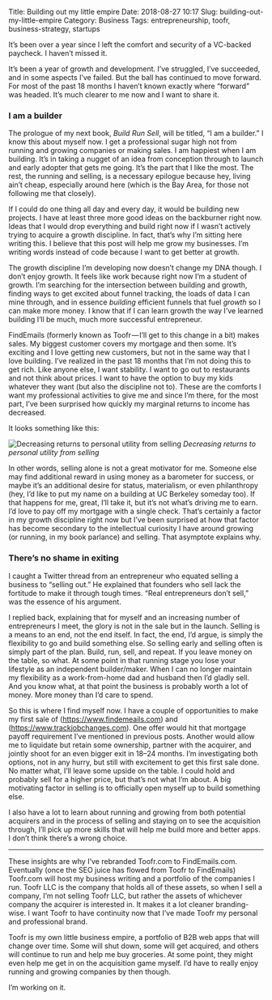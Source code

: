 Title: Building out my little empire
Date: 2018-08-27 10:17
Slug: building-out-my-little-empire
Category: Business
Tags: entrepreneurship, toofr, business-strategy, startups

It’s been over a year since I left the comfort and security of a VC-backed paycheck. I haven’t missed it.

It’s been a year of growth and development. I’ve struggled, I’ve succeeded, and in some aspects I’ve failed. But the ball has continued to move forward. For most of the past 18 months I haven’t known exactly where “forward” was headed. It’s much clearer to me now and I want to share it.

### I am a builder

The prologue of my next book, *Build Run Sell*, will be titled, “I am a builder.” I know this about myself now. I get a professional sugar high not from running and growing companies or making sales. I am happiest when I am building. It’s in taking a nugget of an idea from conception through to launch and early adopter that gets me going. It’s the part that I like the most. The rest, the running and selling, is a necessary epilogue because hey, living ain’t cheap, especially around here (which is the Bay Area, for those not following me that closely).

If I could do one thing all day and every day, it would be building new projects. I have at least three more good ideas on the backburner right now. Ideas that I would drop everything and build right now if I wasn’t actively trying to acquire a growth discipline. In fact, that’s why I’m sitting here writing this. I believe that this post will help me grow my businesses. I’m writing words instead of code because I want to get better at growth.

The growth discipline I’m developing now doesn’t change my DNA though. I don’t enjoy growth. It feels like work because right now I’m a student of growth. I’m searching for the intersection between building and growth, finding ways to get excited about funnel tracking, the loads of data I can mine through, and in essence *building* efficient funnels that fuel *growth* so I can make more money. I know that if I can learn growth the way I’ve learned building I’ll be much, much more successful entrepreneur.

FindEmails (formerly known as Toofr — I’ll get to this change in a bit) makes sales. My biggest customer covers my mortgage and then some. It’s exciting and I love getting new customers, but not in the same way that I love building. I’ve realized in the past 18 months that I’m not doing this to get rich. Like anyone else, I want stability. I want to go out to restaurants and not think about prices. I want to have the option to buy my kids whatever they want (but also the discipline not to). These are the comforts I want my professional activities to give me and since I’m there, for the most part, I’ve been surprised how quickly my marginal returns to income has decreased.

It looks something like this:

![Decreasing returns to personal utility from selling]({static}/images/2018/08/a0a9c-1opili_xb9_frbxvmqwyajq.png)
*Decreasing returns to personal utility from selling*

In other words, selling alone is not a great motivator for me. Someone else may find additional reward in using money as a barometer for success, or maybe it’s an additional desire for status, materialism, or even philanthropy (hey, I’d like to put my name on a building at UC Berkeley someday too). If that happens for me, great, I’ll take it, but it’s not what’s driving me to earn. I’d love to pay off my mortgage with a single check. That’s certainly a factor in my growth discipline right now but I’ve been surprised at how that factor has become secondary to the intellectual curiosity I have around growing (or running, in my book parlance) and selling. That asymptote explains why.

### There’s no shame in exiting

I caught a Twitter thread from an entrepreneur who equated selling a business to “selling out.” He explained that founders who sell lack the fortitude to make it through tough times. “Real entrepreneurs don’t sell,” was the essence of his argument.

I replied back, explaining that for myself and an increasing number of entrepreneurs I meet, the glory is not in the sale but in the launch. Selling is a means to an end, not the end itself. In fact, the end, I’d argue, is simply the flexibility to go and build something else. So selling early and selling often is simply part of the plan. Build, run, sell, and repeat. If you leave money on the table, so what. At some point in that running stage you lose your lifestyle as an independent builder/maker. When I can no longer maintain my flexibility as a work-from-home dad and husband then I’d gladly sell. And you know what, at that point the business is probably worth a lot of money. More money than I’d care to spend.

So this is where I find myself now. I have a couple of opportunities to make my first sale of (https://www.findemeails.com) and (https://www.trackjobchanges.com). One offer would hit that mortgage payoff requirement I’ve mentioned in previous posts. Another would allow me to liquidate but retain some ownership, partner with the acquirer, and jointly shoot for an even bigger exit in 18–24 months. I’m investigating both options, not in any hurry, but still with excitement to get this first sale done. No matter what, I’ll leave some upside on the table. I could hold and probably sell for a higher price, but that’s not what I’m about. A big motivating factor in selling is to officially open myself up to build something else.

I also have a lot to learn about running and growing from both potential acquirers and in the process of selling and staying on to see the acquisition through, I’ll pick up more skills that will help me build more and better apps. I don’t think there’s a wrong choice.

---

These insights are why I’ve rebranded Toofr.com to FindEmails.com. Eventually (once the SEO juice has flowed from Toofr to FindEmails) Toofr.com will host my business writing and a portfolio of the companies I run. Toofr LLC is the company that holds all of these assets, so when I sell a company, I’m not selling Toofr LLC, but rather the assets of whichever company the acquirer is interested in. It makes it a lot cleaner branding-wise. I want Toofr to have continuity now that I’ve made Toofr my personal and professional brand.

Toofr is my own little business empire, a portfolio of B2B web apps that will change over time. Some will shut down, some will get acquired, and others will continue to run and help me buy groceries. At some point, they might even help me get in on the acquisition game myself. I’d have to really enjoy running and growing companies by then though.

I’m working on it.
